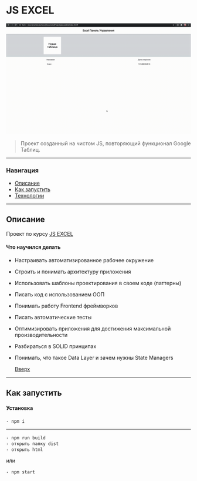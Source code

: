 # JS EXCEL

![Project Image](./workingProject.gif)

> Проект созданный на чистом JS, повторяющий функционал Google Таблиц.

---

### Навигация

- [Описание](#description)
- [Как запустить](#how-to-use)
- [Технологии](#technologies)

---

## Описание

Проект по курсу [JS EXCEL](https://www.jsexcel.ru/)

#### Что научился делать

- Настраивать автоматизированное
рабочее окружение
- Строить и понимать архитектуру приложения
- Использовать шаблоны проектирования
в своем коде (паттерны)
- Писать код с использованием ООП
- Понимать работу Frontend фреймворков
- Писать автоматические тесты
- Оптимизировать приложения для достижения максимальной производительности
- Разбираться в SOLID принципах
- Понимать, что такое Data Layer и зачем нужны State Managers

    [Вверх](#read-me-template)

---

## Как запустить

#### Установка

    - npm i
   ---

    - npm run build
    - открыть папку dist
    - открыть html

 или

    - npm start


